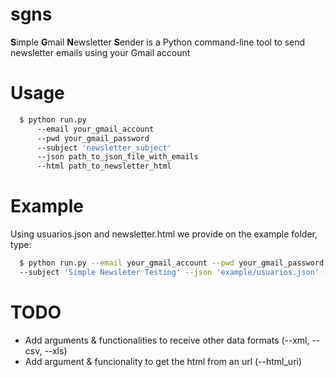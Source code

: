 sgns
==============================

**S**imple **G**mail **N**ewsletter **S**ender is a Python command-line tool to send newsletter emails using your Gmail account


# Usage
```bash
  $ python run.py
      --email your_gmail_account 
      --pwd your_gmail_password 
      --subject 'newsletter_subject' 
      --json path_to_json_file_with_emails 
      --html path_to_newsletter_html
```
  
# Example  
Using usuarios.json and newsletter.html we provide on the example folder, type:
```bash
  $ python run.py --email your_gmail_account --pwd your_gmail_password 
  --subject 'Simple Newsleter Testing' --json 'example/usuarios.json' --html 'example/newsletter.html'
```

# TODO
* Add arguments & functionalities to receive other data formats (--xml, --csv, --xls)
* Add argument & funcionality to get the html from an url (--html_uri)
